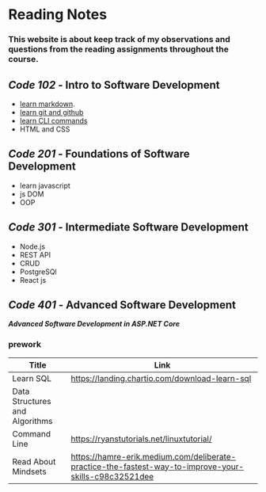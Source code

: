 # Reading Notes
### This website is about keep track of my observations and questions from the reading assignments throughout the course.
## *Code 102* - **Intro to Software Development**
- [learn markdown](https://www.markdownguide.org/basic-syntax/).
- [learn git and github](https://www.plesk.com/blog/various/git-commands-cheat-sheet/)
- [learn CLI commands](https://www.codecademy.com/learn/learn-the-command-line/modules/learn-the-command-line-navigation/cheatsheet)
- HTML and CSS
## *Code 201* - **Foundations of Software Development**
* learn javascript
* js DOM
* OOP
## *Code 301* - **Intermediate Software Development**
* Node.js
* REST API
* CRUD
* PostgreSQl
* React js

## *Code 401* - **Advanced Software Development**
***Advanced Software Development in ASP.NET Core***
### prework 
| Title      | Link |
| ----------- | ----------- |
| Learn SQL      | https://landing.chartio.com/download-learn-sql       |
| Data Structures and Algorithms |         |
|Command Line | https://ryanstutorials.net/linuxtutorial/ |
|Read About Mindsets| https://hamre-erik.medium.com/deliberate-practice-the-fastest-way-to-improve-your-skills-c98c32521dee|


